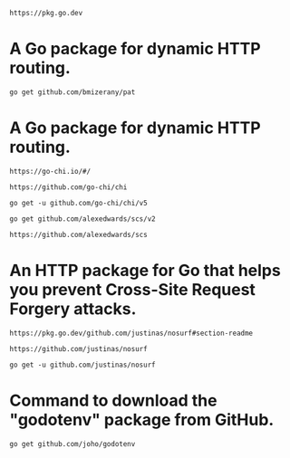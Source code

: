 
  
    https://pkg.go.dev

# A Go package for dynamic HTTP routing.
    go get github.com/bmizerany/pat

# A Go package for dynamic HTTP routing.
    https://go-chi.io/#/

    https://github.com/go-chi/chi

    go get -u github.com/go-chi/chi/v5

    go get github.com/alexedwards/scs/v2

    https://github.com/alexedwards/scs


# An HTTP package for Go that helps you prevent Cross-Site Request Forgery attacks.

    https://pkg.go.dev/github.com/justinas/nosurf#section-readme

    https://github.com/justinas/nosurf

    go get -u github.com/justinas/nosurf



# Command to download the "godotenv" package from GitHub.
    go get github.com/joho/godotenv